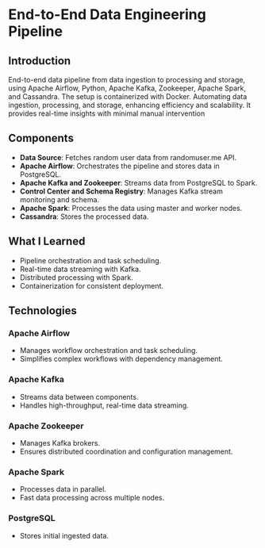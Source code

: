# End-to-End Data Engineering Pipeline

## Introduction
End-to-end data pipeline from data ingestion to processing and storage, using Apache Airflow, Python, Apache Kafka, Zookeeper, Apache Spark, and Cassandra. The setup is containerized with Docker.
Automating data ingestion, processing, and storage, enhancing efficiency and scalability. It provides real-time insights with minimal manual intervention
 
## Components

- **Data Source**: Fetches random user data from randomuser.me API.
- **Apache Airflow**: Orchestrates the pipeline and stores data in PostgreSQL.
- **Apache Kafka and Zookeeper**: Streams data from PostgreSQL to Spark.
- **Control Center and Schema Registry**: Manages Kafka stream monitoring and schema.
- **Apache Spark**: Processes the data using master and worker nodes.
- **Cassandra**: Stores the processed data.

## What I Learned
- Pipeline orchestration and task scheduling.
- Real-time data streaming with Kafka.
- Distributed processing with Spark.
- Containerization for consistent deployment.

## Technologies

### Apache Airflow
- Manages workflow orchestration and task scheduling.
-  Simplifies complex workflows with dependency management.

### Apache Kafka
- Streams data between components.
- Handles high-throughput, real-time data streaming.

### Apache Zookeeper
- Manages Kafka brokers.
- Ensures distributed coordination and configuration management.

### Apache Spark
- Processes data in parallel.
- Fast data processing across multiple nodes.

### PostgreSQL
- Stores initial ingested data.


